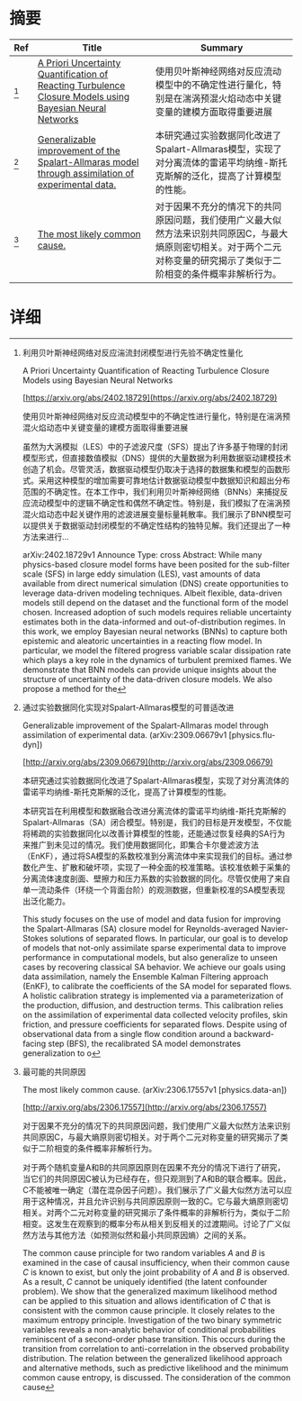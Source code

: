 # 摘要

| Ref | Title | Summary |
| --- | --- | --- |
| [^1] | [A Priori Uncertainty Quantification of Reacting Turbulence Closure Models using Bayesian Neural Networks](https://arxiv.org/abs/2402.18729) | 使用贝叶斯神经网络对反应流动模型中的不确定性进行量化，特别是在湍涡预混火焰动态中关键变量的建模方面取得重要进展 |
| [^2] | [Generalizable improvement of the Spalart-Allmaras model through assimilation of experimental data.](http://arxiv.org/abs/2309.06679) | 本研究通过实验数据同化改进了Spalart-Allmaras模型，实现了对分离流体的雷诺平均纳维-斯托克斯解的泛化，提高了计算模型的性能。 |
| [^3] | [The most likely common cause.](http://arxiv.org/abs/2306.17557) | 对于因果不充分的情况下的共同原因问题，我们使用广义最大似然方法来识别共同原因C，与最大熵原则密切相关。对于两个二元对称变量的研究揭示了类似于二阶相变的条件概率非解析行为。 |

# 详细

[^1]: 利用贝叶斯神经网络对反应湍流封闭模型进行先验不确定性量化

    A Priori Uncertainty Quantification of Reacting Turbulence Closure Models using Bayesian Neural Networks

    [https://arxiv.org/abs/2402.18729](https://arxiv.org/abs/2402.18729)

    使用贝叶斯神经网络对反应流动模型中的不确定性进行量化，特别是在湍涡预混火焰动态中关键变量的建模方面取得重要进展

    

    虽然为大涡模拟（LES）中的子滤波尺度（SFS）提出了许多基于物理的封闭模型形式，但直接数值模拟（DNS）提供的大量数据为利用数据驱动建模技术创造了机会。尽管灵活，数据驱动模型仍取决于选择的数据集和模型的函数形式。采用这种模型的增加需要可靠地估计数据驱动模型中数据知识和超出分布范围的不确定性。在本工作中，我们利用贝叶斯神经网络（BNNs）来捕捉反应流动模型中的逻辑不确定性和偶然不确定性。特别是，我们模拟了在湍涡预混火焰动态中起关键作用的滤波进展变量标量耗散率。我们展示了BNN模型可以提供关于数据驱动封闭模型的不确定性结构的独特见解。我们还提出了一种方法来进行...

    arXiv:2402.18729v1 Announce Type: cross  Abstract: While many physics-based closure model forms have been posited for the sub-filter scale (SFS) in large eddy simulation (LES), vast amounts of data available from direct numerical simulation (DNS) create opportunities to leverage data-driven modeling techniques. Albeit flexible, data-driven models still depend on the dataset and the functional form of the model chosen. Increased adoption of such models requires reliable uncertainty estimates both in the data-informed and out-of-distribution regimes. In this work, we employ Bayesian neural networks (BNNs) to capture both epistemic and aleatoric uncertainties in a reacting flow model. In particular, we model the filtered progress variable scalar dissipation rate which plays a key role in the dynamics of turbulent premixed flames. We demonstrate that BNN models can provide unique insights about the structure of uncertainty of the data-driven closure models. We also propose a method for the
    
[^2]: 通过实验数据同化实现对Spalart-Allmaras模型的可普适改进

    Generalizable improvement of the Spalart-Allmaras model through assimilation of experimental data. (arXiv:2309.06679v1 [physics.flu-dyn])

    [http://arxiv.org/abs/2309.06679](http://arxiv.org/abs/2309.06679)

    本研究通过实验数据同化改进了Spalart-Allmaras模型，实现了对分离流体的雷诺平均纳维-斯托克斯解的泛化，提高了计算模型的性能。

    

    本研究旨在利用模型和数据融合改进分离流体的雷诺平均纳维-斯托克斯解的Spalart-Allmaras（SA）闭合模型。特别是，我们的目标是开发模型，不仅能将稀疏的实验数据同化以改善计算模型的性能，还能通过恢复经典的SA行为来推广到未见过的情况。我们使用数据同化，即集合卡尔曼滤波方法（EnKF），通过将SA模型的系数校准到分离流体中来实现我们的目标。通过参数化产生、扩散和破坏项，实现了一种全面的校准策略。该校准依赖于采集的分离流体速度剖面、壁擦力和压力系数的实验数据的同化。尽管仅使用了来自单一流动条件（环绕一个背面台阶）的观测数据，但重新校准的SA模型表现出泛化能力。

    This study focuses on the use of model and data fusion for improving the Spalart-Allmaras (SA) closure model for Reynolds-averaged Navier-Stokes solutions of separated flows. In particular, our goal is to develop of models that not-only assimilate sparse experimental data to improve performance in computational models, but also generalize to unseen cases by recovering classical SA behavior. We achieve our goals using data assimilation, namely the Ensemble Kalman Filtering approach (EnKF), to calibrate the coefficients of the SA model for separated flows. A holistic calibration strategy is implemented via a parameterization of the production, diffusion, and destruction terms. This calibration relies on the assimilation of experimental data collected velocity profiles, skin friction, and pressure coefficients for separated flows. Despite using of observational data from a single flow condition around a backward-facing step (BFS), the recalibrated SA model demonstrates generalization to o
    
[^3]: 最可能的共同原因

    The most likely common cause. (arXiv:2306.17557v1 [physics.data-an])

    [http://arxiv.org/abs/2306.17557](http://arxiv.org/abs/2306.17557)

    对于因果不充分的情况下的共同原因问题，我们使用广义最大似然方法来识别共同原因C，与最大熵原则密切相关。对于两个二元对称变量的研究揭示了类似于二阶相变的条件概率非解析行为。

    

    对于两个随机变量A和B的共同原因原则在因果不充分的情况下进行了研究，当它们的共同原因C被认为已经存在，但只观测到了A和B的联合概率。因此，C不能被唯一确定（潜在混杂因子问题）。我们展示了广义最大似然方法可以应用于这种情况，并且允许识别与共同原因原则一致的C。它与最大熵原则密切相关。对两个二元对称变量的研究揭示了条件概率的非解析行为，类似于二阶相变。这发生在观察到的概率分布从相关到反相关的过渡期间。讨论了广义似然方法与其他方法（如预测似然和最小共同原因熵）之间的关系。

    The common cause principle for two random variables $A$ and $B$ is examined in the case of causal insufficiency, when their common cause $C$ is known to exist, but only the joint probability of $A$ and $B$ is observed. As a result, $C$ cannot be uniquely identified (the latent confounder problem). We show that the generalized maximum likelihood method can be applied to this situation and allows identification of $C$ that is consistent with the common cause principle. It closely relates to the maximum entropy principle. Investigation of the two binary symmetric variables reveals a non-analytic behavior of conditional probabilities reminiscent of a second-order phase transition. This occurs during the transition from correlation to anti-correlation in the observed probability distribution. The relation between the generalized likelihood approach and alternative methods, such as predictive likelihood and the minimum common cause entropy, is discussed. The consideration of the common cause
    

